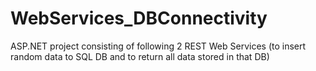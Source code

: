 # WebServices_DBConnectivity
ASP.NET project consisting of following 2 REST Web Services (to insert random data to SQL DB and to return all data stored in that DB)
